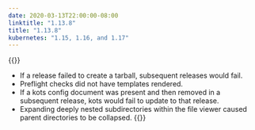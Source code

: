 ```yaml
---
date: 2020-03-13T22:00:00-08:00
linktitle: "1.13.8"
title: "1.13.8"
kubernetes: "1.15, 1.16, and 1.17"
---
```


{{<fixes>}}
* If a release failed to create a tarball, subsequent releases would fail.
* Preflight checks did not have templates rendered.
* If a kots config document was present and then removed in a subsequent release, kots would fail to update to that release.
* Expanding deeply nested subdirectories within the file viewer caused parent directories to be collapsed.
{{</fixes>}}
